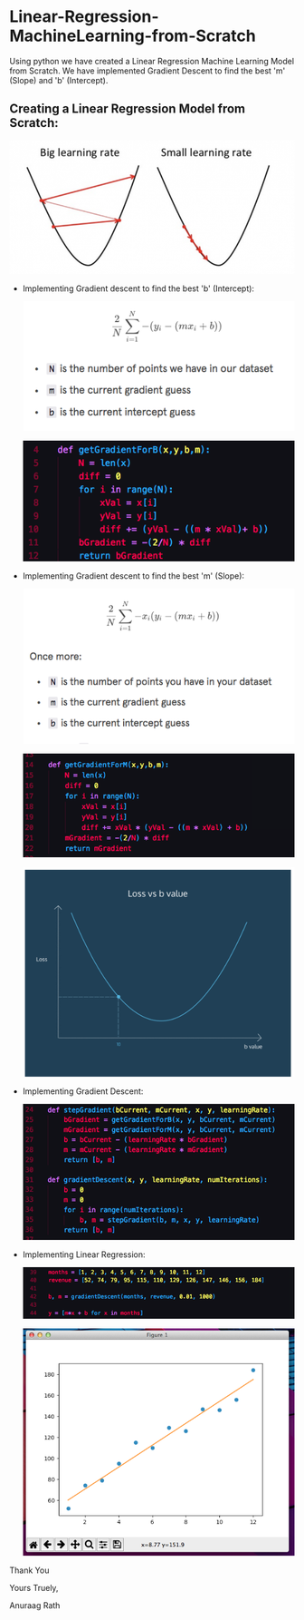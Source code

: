 # Linear-Regression-MachineLearning-from-Scratch
Using python we have created a Linear Regression Machine Learning Model from Scratch. We have implemented Gradient Descent to find the best 'm' (Slope) and 'b' (Intercept).

## Creating a Linear Regression Model from Scratch:

![GitHub Logo](/images/gD.png)

* Implementing Gradient descent to find the best 'b' (Intercept):

  ![forumlaB_GD](/images/1b.png)

  ![implementationB_GD](/images/1a.png)
  
* Implementing Gradient descent to find the best 'm' (Slope):

  ![forumlaM_GD](/images/2b.png)

  ![implementationM_GD](/images/2a.png)
  
  ![forumlaB_GD](/images/3b.png)
  
* Implementing Gradient Descent:

  ![forumlaB_GD](/images/3a.png)

* Implementing Linear Regression: 

  ![linearRegression](/images/4.png)
  
  ![visualization](/images/5.png)
  
  
 Thank You
 
 Yours Truely,
 
 Anuraag Rath



    

